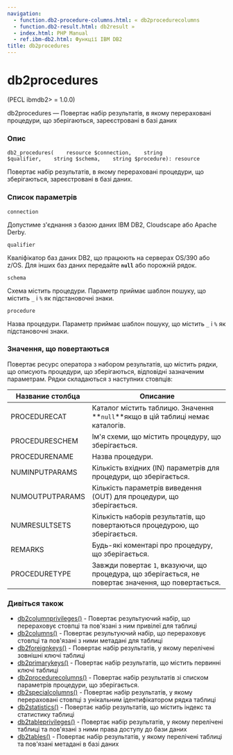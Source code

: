 ```yaml
---
navigation:
  - function.db2-procedure-columns.html: « db2procedurecolumns
  - function.db2-result.html: db2result »
  - index.html: PHP Manual
  - ref.ibm-db2.html: Функції IBM DB2
title: db2procedures
---
```

# db2procedures

(PECL ibmdb2> = 1.0.0)

db2procedures — Повертає набір результатів, в якому перераховані процедури, що зберігаються, зареєстровані в базі даних

### Опис

```methodsynopsis
db2_procedures(    resource $connection,    string $qualifier,    string $schema,    string $procedure): resource
```

Повертає набір результатів, в якому перераховані процедури, що зберігаються, зареєстровані в базі даних.

### Список параметрів

`connection`

Допустиме з'єднання з базою даних IBM DB2, Cloudscape або Apache Derby.

`qualifier`

Кваліфікатор баз даних DB2, що працюють на серверах OS/390 або z/OS. Для інших баз даних передайте **`null`** або порожній рядок.

`schema`

Схема містить процедури. Параметр приймає шаблон пошуку, що містить `_` і `%` як підстановочні знаки.

`procedure`

Назва процедури. Параметр приймає шаблон пошуку, що містить `_` і `%` як підстановочні знаки.

### Значення, що повертаються

Повертає ресурс оператора з набором результатів, що містить рядки, що описують процедури, що зберігаються, відповідні зазначеним параметрам. Рядки складаються з наступних стовпців:

| Название столбца | Описание |
| --- | --- |
| PROCEDURECAT | Каталог містить таблицю. Значення \*\*`null`\*\*якщо в цій таблиці немає каталогів. |
| PROCEDURESCHEM | Ім'я схеми, що містить процедуру, що зберігається. |
| PROCEDURENAME | Назва процедури. |
| NUMINPUTPARAMS | Кількість вхідних (IN) параметрів для процедури, що зберігається. |
| NUMOUTPUTPARAMS | Кількість параметрів виведення (OUT) для процедури, що зберігається. |
| NUMRESULTSETS | Кількість наборів результатів, що повертаються процедурою, що зберігається. |
| REMARKS | Будь-які коментарі про процедуру, що зберігається. |
| PROCEDURETYPE | Завжди повертає `1`, вказуючи, що процедура, що зберігається, не повертає значення, що повертається. |

### Дивіться також

-   [db2columnprivileges()](function.db2-column-privileges.md) - Повертає результуючий набір, що перераховує стовпці та пов'язані з ним привілеї для таблиці
-   [db2columns()](function.db2-columns.md) - Повертає результуючий набір, що перераховує стовпці та пов'язані з ними метадані для таблиці
-   [db2foreignkeys()](function.db2-foreign-keys.md) - Повертає набір результатів, у якому перелічені зовнішні ключі таблиці
-   [db2primarykeys()](function.db2-primary-keys.md) - Повертає набір результатів, що містить первинні ключі таблиці
-   [db2procedurecolumns()](function.db2-procedure-columns.md) - Повертає набір результатів зі списком параметрів процедури, що зберігається.
-   [db2specialcolumns()](function.db2-special-columns.md) - Повертає набір результатів, у якому перераховані стовпці з унікальним ідентифікатором рядка таблиці
-   [db2statistics()](function.db2-statistics.md) - Повертає набір результатів, що містить індекс та статистику таблиці
-   [db2tableprivileges()](function.db2-table-privileges.md) - Повертає набір результатів, у якому перелічені таблиці та пов'язані з ними права доступу до бази даних
-   [db2tables()](function.db2-tables.md) - Повертає набір результатів, у якому перелічені таблиці та пов'язані метадані в базі даних
